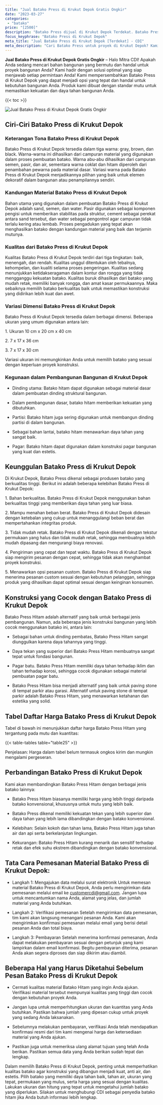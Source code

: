 ```yaml
---
title: "Jual Batako Press di Krukut Depok Gratis Ongkir"
date: "2023-03-27"
categories:
 - "batako"
price: "[2500]"
description: "Batako Press dijual di Krukut Depok Terdekat. Batako Press ini sering dipakai dalam proyek pembangunan sebagai bahan bangunan yang tahan lama dan berkualitas. Hubungi kami untuk informasi lebih lanjut."
focus_keyphrase: "Batako Press di Krukut Depok"
meta_title: "Jual Batako Press di Krukut Depok [Terdekat] - CDI"
meta_description: "Cari Batako Press untuk proyek di Krukut Depok? Kami memiliki Batako Press berkualitas untuk bahan bangunan dinding. Segera dapatkan penawaran terbaik."
---
```


**Jual Batako Press di Krukut Depok Gratis Ongkir** – Halo Mitra CDI! Apakah Anda sedang mencari bahan bangunan yang bermutu dan handal untuk proyek bangunan Anda? Kami hadir dengan solusi optimal yang siap menjawab setiap permintaan Anda! Kami mempersembahkan Batako Press di Krukut Depok yang dapat menjadi opsi yang tepat dan handal untuk kebutuhan bangunan Anda. Produk kami dibuat dengan standar mutu untuk memastikan kekuatan dan daya tahan bangunan Anda.

{{< toc >}}

![Jual Batako Press di Krukut Depok Gratis Ongkir](/images/batako/batako-press-07.jpg)

## Ciri-Ciri Batako Press di Krukut Depok

### Keterangan Tona Batako Press di Krukut Depok

Batako Press di Krukut Depok tersedia dalam tiga warna: gray, brown, dan black. Warna-warna ini dihasilkan dari campuran material yang digunakan dalam proses pembuatan batako. Warna abu-abu dihasilkan dari campuran semen, pasir, dan air, sementara warna coklat dan hitam diperoleh dari penambahan pewarna pada material dasar. Variasi warna pada Batako Press di Krukut Depok menjadikannya pilihan yang baik untuk elemen dekoratif dalam bangunan atau penampilannya sendiri.

### Kandungan Material Batako Press di Krukut Depok

Bahan utama yang digunakan dalam pembuatan Batako Press di Krukut Depok adalah sand, semen, dan water. Pasir digunakan sebagai komponen pengisi untuk memberikan stabilitas pada struktur, cement sebagai perekat antara sand tersebut, dan water sebagai pengontrol agar campuran tidak terlalu kering atau lembab. Proses pengadukan yang tepat akan menghasilkan batako dengan kandungan material yang baik dan terjamin mutunya.

### Kualitas dari Batako Press di Krukut Depok

Kualitas Batako Press di Krukut Depok terdiri dari tiga tingkatan: baik, menengah, dan rendah. Kualitas unggul ditentukan oleh tebalnya, kehompelan, dan kualiti selama proses pengeringan. Kualitas sedang menunjukkan ketidakseragaman dalam kontur dan rongga yang tidak mengganggu kekuatan batako. Kualitas buruk dihasilkan dari batako yang mudah retak, memiliki banyak rongga, dan amat kasar permukaannya. Maka sebaiknya memilih batako berkualitas baik untuk memastikan konstruksi yang didirikan lebih kuat dan awet.

### Variasi Dimensi Batako Press di Krukut Depok

Batako Press di Krukut Depok tersedia dalam berbagai dimensi. Beberapa ukuran yang umum digunakan antara lain:

1\. Ukuran 10 cm x 20 cm x 40 cm

2\. 7 x 17 x 36 cm

3\. 7 x 17 x 30 cm

Variasi ukuran ini memungkinkan Anda untuk memilih batako yang sesuai dengan keperluan proyek konstruksi.

### Kegunaan dalam Pembangunan Bangunan di Krukut Depok

*   Dinding utama: Batako hitam dapat digunakan sebagai material dasar dalam pembuatan dinding struktural bangunan.

*   Dalam pembangunan dasar, batako hitam memberikan kekuatan yang dibutuhkan.

*   Partisi: Batako hitam juga sering digunakan untuk membangun dinding partisi di dalam bangunan.

*   Sebagai bahan lantai, batako hitam menawarkan daya tahan yang sangat baik.

*   Pagar: Batako hitam dapat digunakan dalam konstruksi pagar bangunan yang kuat dan estetis.

## Keunggulan Batako Press di Krukut Depok

Di Krukut Depok, Batako Press dikenal sebagai produsen batako yang berkualitas tinggi. Berikut ini adalah beberapa kelebihan Batako Press di Krukut Depok:

1\.  Bahan berkualitas. Batako Press di Krukut Depok menggunakan bahan berkualitas tinggi yang memberikan daya tahan yang luar biasa.

2\.  Mampu menahan beban berat. Batako Press di Krukut Depok didesain dengan ketebalan yang cukup untuk menanggulangi beban berat dan mempertahankan integritas produk.

3\.  Tidak mudah retak. Batako Press di Krukut Depok dikenali dengan tekstur permukaan yang halus dan tidak mudah retak, sehingga membuatnya lebih mudah dipasang dan mengurangi biaya renovasi.

4\.  Pengiriman yang cepat dan tepat waktu. Batako Press di Krukut Depok siap mengirim pesanan dengan cepat, sehingga tidak akan menghambat proyek konstruksi.

5\.  Menawarkan opsi pesanan custom. Batako Press di Krukut Depok siap menerima pesanan custom sesuai dengan kebutuhan pelanggan, sehingga produk yang dihasilkan dapat optimal sesuai dengan keinginan konsumen.

## Konstruksi yang Cocok dengan Batako Press di Krukut Depok

Batako Press Hitam adalah alternatif yang baik untuk berbagai jenis pembangunan. Namun, ada beberapa jenis konstruksi bangunan yang lebih cocok menggunakan batako ini, antara lain:

*   Sebagai bahan untuk dinding pembatas, Batako Press Hitam sangat diunggulkan karena daya tahannya yang tinggi.

*   Daya tekan yang superior dari Batako Press Hitam membuatnya sangat tepat untuk fondasi bangunan.

*   Pagar batu. Batako Press Hitam memiliki daya tahan terhadap iklim dan tahan terhadap korosi, sehingga cocok digunakan sebagai material pembuatan pagar batu.

*   Batako Press Hitam bisa menjadi alternatif yang baik untuk paving stone di tempat parkir atau garasi. Alternatif untuk paving stone di tempat parkir adalah Batako Press Hitam, yang menawarkan ketahanan dan estetika yang solid.

## Tabel Daftar Harga Batako Press di Krukut Depok

Tabel di bawah ini menunjukkan daftar harga Batako Press Hitam yang tergantung pada mutu dan kuantitas:

{{< table-tables table="table25" >}}

Penjelasan: Harga dalam tabel belum termasuk ongkos kirim dan mungkin mengalami pergeseran.

## Perbandingan Batako Press di Krukut Depok

Kami akan membandingkan Batako Press Hitam dengan berbagai jenis batako lainnya:

*   Batako Press Hitam biasanya memiliki harga yang lebih tinggi daripada batako konvensional, khususnya untuk mutu yang lebih baik.

*   Batako Press dikenal memiliki kekuatan tekan yang lebih superior dan daya tahan yang lebih lama dibandingkan dengan batako konvensional.

*   Kelebihan: Selain kokoh dan tahan lama, Batako Press Hitam juga tahan air dan api serta berkelanjutan lingkungan.

*   Kekurangan: Batako Press Hitam kurang menarik dan sensitif terhadap retak dan efek suhu ekstrem dibandingkan dengan batako konvensional.

## Tata Cara Pemesanan Material Batako Press di Krukut Depok:

*   Langkah 1: Mengajukan data melalui surat elektronik
Untuk memesan material Batako Press di Krukut Depok, Anda perlu mengirimkan data pemesanan melalui email ke customercdi@gmail.com. Jangan lupa untuk mencantumkan nama Anda, alamat yang jelas, dan jumlah material yang Anda butuhkan.

*   Langkah 2: Verifikasi pemesanan
Setelah mengirimkan data pemesanan, tim kami akan langsung menangani pesanan Anda. Kami akan mengirimkan konfirmasi pemesanan melalui email yang berisi detail pesanan Anda dan total biaya.

*   Langkah 3: Pembayaran
Setelah menerima konfirmasi pemesanan, Anda dapat melakukan pembayaran sesuai dengan petunjuk yang kami lampirkan dalam email konfirmasi. Begitu pembayaran diterima, pesanan Anda akan segera diproses dan siap dikirim atau diambil.

## Beberapa Hal yang Harus Diketahui Sebelum Pesan Batako Press di Krukut Depok

*   Cermati kualitas material Batako Hitam yang ingin Anda ajukan. Verifikasi material tersebut mempunyai kualitas yang tinggi dan cocok dengan kebutuhan proyek Anda.

*   Jangan lupa untuk memperhitungkan ukuran dan kuantitas yang Anda butuhkan. Pastikan bahwa jumlah yang dipesan cukup untuk proyek yang sedang Anda laksanakan.

*   Sebelumnya melakukan pembayaran, verifikasi Anda telah mendapatkan konfirmasi resmi dari tim kami mengenai harga dan ketersediaan material yang Anda ajukan.

*   Pastikan juga untuk memeriksa ulang alamat tujuan yang telah Anda berikan. Pastikan semua data yang Anda berikan sudah tepat dan lengkap.

Dalam memilih Batako Press di Krukut Depok, penting untuk memperhatikan kualitas batako agar konstruksi yang dibangun menjadi kuat, anti air, dan estetis. Pilih batako yang memiliki daya tahan baik, tahan air, ukuran yang tepat, permukaan yang mulus, serta harga yang sesuai dengan kualitas. Lakukan ukuran dan hitung yang tepat untuk mengetahui jumlah batako yang diperlukan. Silakan untuk menghubungi CDI sebagai penyedia batako hitam jika Anda butuh informasi lebih lengkap.